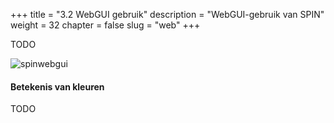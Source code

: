 +++
title = "3.2 WebGUI gebruik"
description = "WebGUI-gebruik van SPIN"
weight = 32
chapter = false
slug = "web"
+++

TODO

![spinwebgui](/images/spin-gui.png?width=40pc&classes=shadow "SPIN webgui")


#### Betekenis van kleuren

TODO
